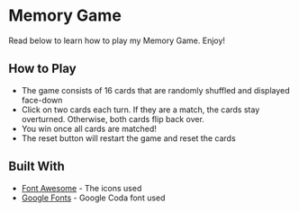 # Memory Game 

Read below to learn how to play my Memory Game.  Enjoy!

## How to Play

* The game consists of 16 cards that are randomly shuffled and displayed face-down
* Click on two cards each turn.  If they are a match, the cards stay overturned.  Otherwise, both cards flip back over.
* You win once all cards are matched!
* The reset button will restart the game and reset the cards

## Built With

* [Font Awesome](https://maxcdn.bootstrapcdn.com/font-awesome/4.6.1/css/font-awesome.min.css) - The icons used
* [Google Fonts](https://fonts.googleapis.com/css?family=Coda) - Google Coda font used
